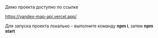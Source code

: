 Демо проекта доступно по ссылке

https://yandex-map-api.vercel.app/

Для запуска проекта локально - выполните команду <b>npm i</b>, затем <b>npm start</b>
